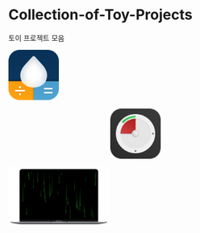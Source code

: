 # Collection-of-Toy-Projects
토이 프로젝트 모음

[<img src="./images/AppIcon.png" width="100">](https://apps.apple.com/app/id1574452904)[<p align="center"><img src="./images/miniTimer.png" width="100"></p>](https://apps.apple.com/app/id1618148240)[<img src="./images/free-matrix-air-mini.png" width="200">](https://mulgrim.com/free/)
